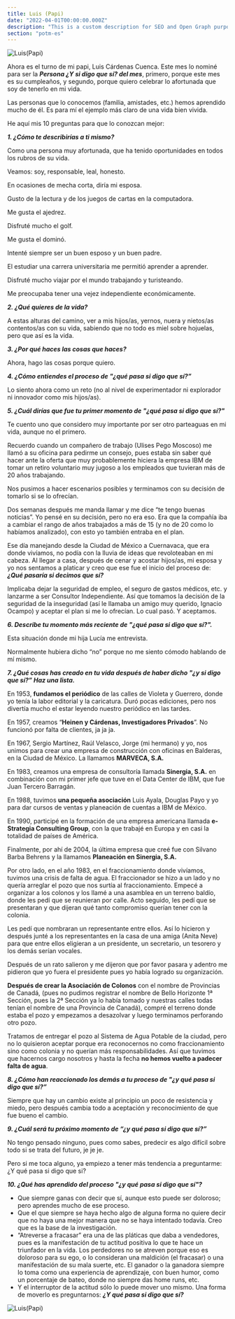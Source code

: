 ```yaml
---
title: Luis (Papi)
date: "2022-04-01T00:00:00.000Z"
description: "This is a custom description for SEO and Open Graph purposes, rather than the default generated excerpt. Simply add a description field to the frontmatter."
section: "potm-es"
---
```


![Luis(Papi)](../images/apr22-1.jpg)

Ahora es el turno de mi papi, Luis Cárdenas Cuenca. Este mes lo nominé para ser la ***Persona ¿Y si digo que sí? del mes***, primero, porque este mes es su cumpleaños, y segundo, porque quiero celebrar lo afortunada que soy de tenerlo en mi vida.

Las personas que lo conocemos (familia, amistades, etc.) hemos aprendido mucho de él. Es para mí el ejemplo más claro de una vida bien vivida.

He aquí mis 10 preguntas para que lo conozcan mejor:

***1. ¿Cómo te describirías a ti mismo?***

Como una persona muy afortunada, que ha tenido oportunidades en todos los rubros de su vida.

Veamos: soy, responsable, leal, honesto.

En ocasiones de mecha corta, diría mi esposa.

Gusto de la lectura y de los juegos de cartas en la computadora.

Me gusta el ajedrez.

Disfruté mucho el golf.

Me gusta el dominó.

Intenté siempre ser un buen esposo y un buen padre.

El estudiar una carrera universitaria me permitió aprender a aprender.

Disfruté mucho viajar por el mundo trabajando y turisteando.

Me preocupaba tener una vejez independiente económicamente.

***2. ¿Qué quieres de la vida?***

A estas alturas del camino, ver a mis hijos/as, yernos, nuera y nietos/as contentos/as con su vida, sabiendo que no todo es miel sobre hojuelas, pero que así es la vida.

***3. ¿Por qué haces las cosas que haces?***

Ahora, hago las cosas porque quiero.

***4. ¿Cómo entiendes el proceso de "¿qué pasa si digo que sí?”***

Lo siento ahora como un reto (no al nivel de experimentador ni explorador ni innovador como mis hijos/as).

***5. ¿Cuál dirías que fue tu primer momento de "¿qué pasa si digo que sí?"***

Te cuento uno que considero muy importante por ser otro parteaguas en mi vida, aunque no el primero.

Recuerdo cuando un compañero de trabajo (Ulises Pego Moscoso) me llamó a su oficina para pedirme un consejo, pues estaba sin saber qué hacer ante la oferta que muy probablemente hiciera la empresa IBM de tomar un retiro voluntario muy jugoso a los empleados que tuvieran más de 20 años trabajando.

Nos pusimos a hacer escenarios posibles y terminamos con su decisión de tomarlo si se lo ofrecían.

Dos semanas después me manda llamar y me dice “te tengo buenas noticias”. Yo pensé en su decisión, pero no era eso. Era que la compañía iba a cambiar el rango de años trabajados a más de 15 (y no de 20 como lo habíamos analizado), con esto yo también entraba en el plan.

Ese día manejando desde la Ciudad de México a Cuernavaca, que era donde vivíamos, no podía con la lluvia de ideas que revoloteaban en mi cabeza. Al llegar a casa, después de cenar y acostar hijos/as, mi esposa y yo nos sentamos a platicar y creo que ese fue el inicio del proceso de: ***¿Qué pasaría si decimos que sí?***

Implicaba dejar la seguridad de empleo, el seguro de gastos médicos, etc. y lanzarme a ser Consultor Independiente. Así que tomamos la decisión de la seguridad de la inseguridad (así le llamaba un amigo muy querido, Ignacio Ocampo) y aceptar el plan si me lo ofrecían. Lo cual pasó. Y aceptamos.

***6. Describe tu momento más reciente de "¿qué pasa si digo que sí?".***

Esta situación donde mi hija Lucía me entrevista.

Normalmente hubiera dicho “no” porque no me siento cómodo hablando de mí mismo.

***7. ¿Qué cosas has creado en tu vida después de haber dicho "¿y si digo que sí?” Haz una lista.***

En 1953, **fundamos el periódico** de las calles de Violeta y Guerrero, donde yo tenía la labor editorial y la caricatura. Duró pocas ediciones, pero nos divertía mucho el estar leyendo nuestro periódico en las tardes.

En 1957, creamos “**Heinen y Cárdenas, Investigadores Privados**”. No funcionó por falta de clientes, ja ja ja.

En 1967, Sergio Martínez, Raúl Velasco, Jorge (mi hermano) y yo, nos unimos para crear una empresa de construcción con oficinas en Balderas, en la Ciudad de México. La llamamos **MARVECA, S.A.**

En 1983, creamos una empresa de consultoría llamada **Sinergia, S.A.** en combinación con mi primer jefe que tuve en el Data Center de IBM, que fue Juan Tercero Barragán.

En 1988, tuvimos **una pequeña asociación** Luis Ayala, Douglas Payo y yo para dar cursos de ventas y planeación de cuentas a IBM de México.

En 1990, participé en la formación de una empresa americana llamada **e-Strategia Consulting Group**, con la que trabajé en Europa y en casi la totalidad de países de América.

Finalmente, por ahí de 2004, la última empresa que creé fue con Silvano Barba Behrens y la llamamos **Planeación en Sinergia, S.A.**

Por otro lado, en el año 1983, en el fraccionamiento donde vivíamos, tuvimos una crisis de falta de agua. El fraccionador se hizo a un lado y no quería arreglar el pozo que nos surtía al fraccionamiento. Empecé a organizar a los colonos y los llamé a una asamblea en un terreno baldío, donde les pedí que se reunieran por calle. Acto seguido, les pedí que se presentaran y que dijeran qué tanto compromiso querían tener con la colonia.

Les pedí que nombraran un representante entre ellos. Así lo hicieron y después junté a los representantes en la casa de una amiga (Anita Neve) para que entre ellos eligieran a un presidente, un secretario, un tesorero y los demás serían vocales.

Después de un rato salieron y me dijeron que por favor pasara y adentro me pidieron que yo fuera el presidente pues yo había logrado su organización.

**Después de crear la Asociación de Colonos** con el nombre de Provincias de Canadá, (pues no pudimos registrar el nombre de Bello Horizonte 1ª Sección, pues la 2ª Sección ya lo había tomado y nuestras calles todas tenían el nombre de una Provincia de Canadá), compré el terreno donde estaba el pozo y empezamos a desazolvar y luego terminamos perforando otro pozo.

Tratamos de entregar el pozo al Sistema de Agua Potable de la ciudad, pero no lo quisieron aceptar porque era reconocernos no como fraccionamiento sino como colonia y no querían más responsabilidades. Así que tuvimos que hacernos cargo nosotros y hasta la fecha **no hemos vuelto a padecer falta de agua**.

***8. ¿Cómo han reaccionado los demás a tu proceso de "¿y qué pasa si digo que sí?”***

Siempre que hay un cambio existe al principio un poco de resistencia y miedo, pero después cambia todo a aceptación y reconocimiento de que fue bueno el cambio.

***9. ¿Cuál será tu próximo momento de “¿y qué pasa si digo que sí?”***

No tengo pensado ninguno, pues como sabes, predecir es algo difícil sobre todo si se trata del futuro, je je je.

Pero si me toca alguno, ya empiezo a tener más tendencia a preguntarme: ¿Y qué pasa si digo que si?

***10. ¿Qué has aprendido del proceso "¿y qué pasa si digo que sí"?***

- Que siempre ganas con decir que sí, aunque esto puede ser doloroso; pero aprendes mucho de ese proceso.
- Que el que siempre se haya hecho algo de alguna forma no quiere decir que no haya una mejor manera que no se haya intentado todavía. Creo que es la base de la investigación.
- “Atreverse a fracasar” era una de las pláticas que daba a vendedores, pues es la manifestación de tu actitud positiva lo que te hace un triunfador en la vida. Los perdedores no se atreven porque eso es doloroso para su ego, o lo consideran una maldición (el fracasar) o una manifestación de su mala suerte, etc. El ganador o la ganadora siempre lo toma como una experiencia de aprendizaje, con buen humor, como un porcentaje de bateo, donde no siempre das home runs, etc.
- Y el interruptor de la actitud sólo lo puede mover uno mismo. Una forma de moverlo es preguntarnos: ***¿Y qué pasa si digo que sí?***

![Luis(Papi)](../images/apr22-2.jpg)
